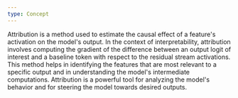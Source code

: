 ```yaml
---
type: Concept
---
```


Attribution is a method used to estimate the causal effect of a feature's activation on the model's output. In the context of interpretability, attribution involves computing the gradient of the difference between an output logit of interest and a baseline token with respect to the residual stream activations. This method helps in identifying the features that are most relevant to a specific output and in understanding the model's intermediate computations. Attribution is a powerful tool for analyzing the model's behavior and for steering the model towards desired outputs.